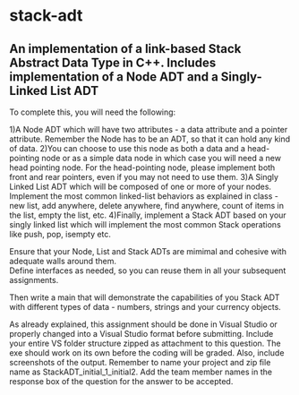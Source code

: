 # stack-adt
An implementation of a link-based Stack Abstract Data Type in C++. Includes implementation of a Node ADT and a Singly-Linked List ADT
-----
To complete this, you will need the following:

1)A Node ADT which will have two attributes - a data attribute and a pointer attribute.  Remember the Node has to be an ADT, so that it can hold any kind of data.
2)You can choose to use this node as both a data and a head-pointing node or as a simple data node in which case you will need a new head pointing node.  For the head-pointing node, please implement both front and rear pointers, even if you may not need to use them.
3)A Singly Linked List ADT which will be composed of one or more of your nodes.  Implement the most common linked-list behaviors as explained in class - new list, add anywhere, delete anywhere, find anywhere, count of items in the list, empty the list, etc.
4)Finally, implement a Stack ADT based on your singly linked list which will implement the most common Stack operations like push, pop, isempty etc.

Ensure that your Node, List and Stack ADTs are mimimal and cohesive with adequate walls around them.  
Define interfaces as needed, so you can reuse them in all your subsequent assignments.

Then write a main that will demonstrate the capabilities of you Stack ADT with different types of data - numbers, strings and your currency objects.

As already explained, this assignment should be done in Visual Studio or properly changed into a Visual Studio format before submitting.  Include your entire VS folder structure zipped as attachment to this question.  The exe should work on its own before the coding will be graded.  Also, include screenshots of the output.  Remember to name your project and zip file name as StackADT_initial_1_initial2.  Add the team member names in the response box of the question for the answer to be accepted.
